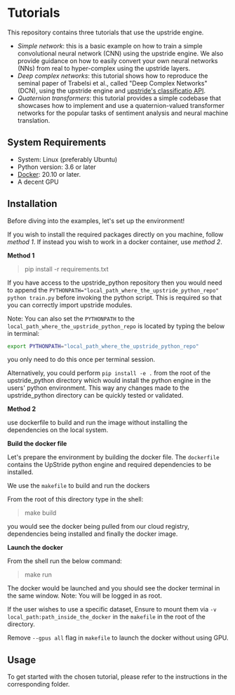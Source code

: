 # Tutorials

This repository contains three tutorials that use the upstride engine. 
- *Simple network*: this is a basic example on how to train a simple convolutional neural network (CNN) using the upstride engine. We also provide guidance on how to easily convert your own neural networks (NNs) from real to hyper-complex using the upstride layers.
- *Deep complex networks*: this tutorial shows how to reproduce the seminal paper of Trabelsi et al., called "Deep Complex Networks" (DCN), using the upstride engine and [upstride's classificatio API](https://github.com/UpStride/classification-api).
- *Quaternion transformers*: this tutorial provides a simple codebase that showcases how to implement and use a quaternion-valued transformer networks for the popular tasks of sentiment analysis and neural machine translation.

## System Requirements

- System: Linux (preferably Ubuntu)
- Python version: 3.6 or later
- [Docker](https://docs.docker.com/engine/install/): 20.10 or later.
- A decent GPU

## Installation 

Before diving into the examples, let's set up the environment! 

If you wish to install the required packages directly on you machine, follow *method 1*. If instead you wish to work in a docker container, use *method 2*.

**Method 1**

> pip install -r requirements.txt


If you have access to the upstride_python repository then you would need to append the `PYTHONPATH="local_path_where_the_upstride_python_repo" python train.py` before invoking the python script. This is required so that you can correctly import upstride modules.

Note: You can also set the `PYTHONPATH` to the `local_path_where_the_upstride_python_repo` is located by typing the below in terminal:
```bash
export PYTHONPATH="local_path_where_the_upstride_python_repo"
```
you only need to do this once per terminal session.

Alternatively, you could perform `pip install -e .` from the root of the upstride_python directory which would install the python engine in the users' python environment. This way any changes made to the upstride_python directory can be quickly tested or validated.

**Method 2**

use dockerfile to build and run the image without installing the dependencies on the local system.

__Build the docker file__

Let's prepare the environment by building the docker file. 
The `dockerfile` contains the UpStride python engine and required dependencies to be installed.

We use the `makefile` to build and run the dockers

From the root of this directory type in the shell:
> make build

you would see the docker being pulled from our cloud registry, dependencies being installed and finally the docker image.

__Launch the docker__

From the shell run the below command:
> make run

The docker would be launched and you should see the docker terminal in the same window. Note: You will be logged in as root.

If the user wishes to use a specific dataset, Ensure to mount them via `-v local_path:path_inside_the_docker` in the `makefile` in the root of the directory.

Remove `--gpus all` flag in `makefile` to launch the docker without using GPU.

## Usage

To get started with the chosen tutorial, please refer to the instructions in the corresponding folder.
